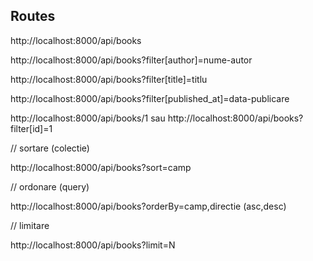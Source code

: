 
## Routes


<p align="left">http://localhost:8000/api/books</p>
<p align="left">http://localhost:8000/api/books?filter[author]=nume-autor</p>
<p align="left">http://localhost:8000/api/books?filter[title]=titlu</p>
<p align="left">http://localhost:8000/api/books?filter[published_at]=data-publicare</p>
<p align="left">http://localhost:8000/api/books/1 sau http://localhost:8000/api/books?filter[id]=1</p>

<p align="left">// sortare (colectie)</p>
<p align="left">http://localhost:8000/api/books?sort=camp</p>

<p align="left">// ordonare (query)</p>
<p align="left">http://localhost:8000/api/books?orderBy=camp,directie (asc,desc)</p>

<p align="left">// limitare</p>
<p align="left">http://localhost:8000/api/books?limit=N</p>
